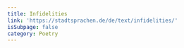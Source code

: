 ```yaml
---
title: Infidelities
link: 'https://stadtsprachen.de/de/text/infidelities/'
isSubpage: false
category: Poetry
---
```


